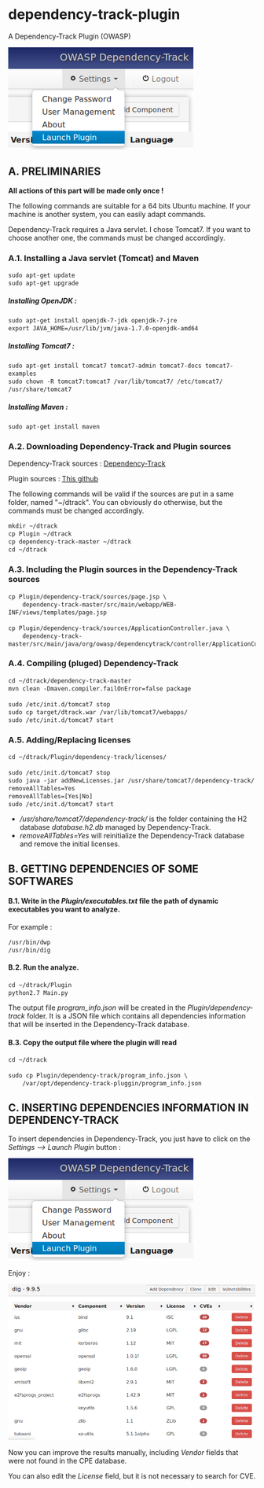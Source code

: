 # dependency-track-plugin
A Dependency-Track Plugin (OWASP)

![plugin](Docs/plugin.png)

## A. PRELIMINARIES

**All actions of this part will be made only once !**

The following commands are suitable for a 64 bits Ubuntu machine. If your machine is another system, you can easily adapt commands.

Dependency-Track requires a Java servlet. I chose Tomcat7. If you want to choose another one, the commands must be changed accordingly.

### A.1. Installing a Java servlet (Tomcat) and Maven
```
sudo apt-get update
sudo apt-get upgrade
```
##### Installing OpenJDK :
```
sudo apt-get install openjdk-7-jdk openjdk-7-jre
export JAVA_HOME=/usr/lib/jvm/java-1.7.0-openjdk-amd64
```
##### Installing Tomcat7 :
```
sudo apt-get install tomcat7 tomcat7-admin tomcat7-docs tomcat7-examples
sudo chown -R tomcat7:tomcat7 /var/lib/tomcat7/ /etc/tomcat7/ /usr/share/tomcat7
```
##### Installing Maven :
```
sudo apt-get install maven
```
### A.2. Downloading Dependency-Track and Plugin sources
Dependency-Track sources : [Dependency-Track](https://github.com/stevespringett/dependency-track)

Plugin sources : [This github](https://github.com/florent-fauvin/dependency-track-plugin)

The following commands will be valid if the sources are put in a same folder, named "~/dtrack".
You can obviously do otherwise, but the commands must be changed accordingly.
```
mkdir ~/dtrack
cp Plugin ~/dtrack
cp dependency-track-master ~/dtrack
cd ~/dtrack
```
### A.3. Including the Plugin sources in the Dependency-Track sources
```
cp Plugin/dependency-track/sources/page.jsp \
	dependency-track-master/src/main/webapp/WEB-INF/views/templates/page.jsp

cp Plugin/dependency-track/sources/ApplicationController.java \
	dependency-track-master/src/main/java/org/owasp/dependencytrack/controller/ApplicationController.java
```
### A.4. Compiling (pluged) Dependency-Track
```
cd ~/dtrack/dependency-track-master
mvn clean -Dmaven.compiler.failOnError=false package

sudo /etc/init.d/tomcat7 stop
sudo cp target/dtrack.war /var/lib/tomcat7/webapps/
sudo /etc/init.d/tomcat7 start

```
### A.5. Adding/Replacing licenses
```
cd ~/dtrack/Plugin/dependency-track/licenses/

sudo /etc/init.d/tomcat7 stop
sudo java -jar addNewLicenses.jar /usr/share/tomcat7/dependency-track/ removeAllTables=Yes
removeAllTables=[Yes|No]
sudo /etc/init.d/tomcat7 start
```
* */usr/share/tomcat7/dependency-track/* is the folder containing the H2 database *database.h2.db* managed by Dependency-Track.
* *removeAllTables=Yes* will reinitialize the Dependency-Track database and remove the initial licenses.

## B. GETTING DEPENDENCIES OF SOME SOFTWARES

#### B.1. Write in the *Plugin/executables.txt* file the path of dynamic executables you want to analyze.
For example :
```
/usr/bin/dwp
/usr/bin/dig
```
#### B.2. Run the analyze.
```
cd ~/dtrack/Plugin
python2.7 Main.py
```
The output file *program_info.json* will be created in the *Plugin/dependency-track* folder. It is a JSON file which contains all dependencies information that will be inserted in the Dependency-Track database.
#### B.3. Copy the output file where the plugin will read
```
cd ~/dtrack

sudo cp Plugin/dependency-track/program_info.json \
	/var/opt/dependency-track-pluggin/program_info.json
```
## C. INSERTING DEPENDENCIES INFORMATION IN DEPENDENCY-TRACK

To insert dependencies in Dependency-Track, you just have to click on the *Settings --> Launch Plugin* button :

![plugin](Docs/plugin.png)

Enjoy :

![dig](Docs/dig.PNG)

Now you can improve the results manually, including *Vendor* fields that were not found in the CPE database.

You can also edit the *License* field, but it is not necessary to search for CVE.
